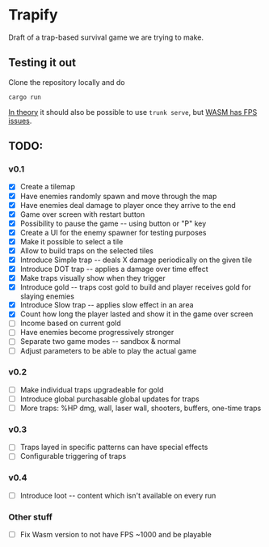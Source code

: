 # Trapify

Draft of a trap-based survival game we are trying to make.

## Testing it out

Clone the repository locally and do
```
cargo run
```
[In theory](https://comfyengine.org/book/releasing/) it should also be possible to use `trunk serve`, but [WASM has FPS issues](https://github.com/darthdeus/comfy/issues/100).

## TODO:

### v0.1
- [x] Create a tilemap
- [x] Have enemies randomly spawn and move through the map
- [x] Have enemies deal damage to player once they arrive to the end
- [x] Game over screen with restart button
- [x] Possibility to pause the game -- using button or "P" key
- [x] Create a UI for the enemy spawner for testing purposes
- [x] Make it possible to select a tile
- [x] Allow to build traps on the selected tiles
- [x] Introduce Simple trap -- deals X damage periodically on the given tile
- [x] Introduce DOT trap -- applies a damage over time effect
- [x] Make traps visually show when they trigger
- [x] Introduce gold -- traps cost gold to build and player receives gold for slaying enemies
- [x] Introduce Slow trap -- applies slow effect in an area
- [x] Count how long the player lasted and show it in the game over screen
- [ ] Income based on current gold
- [ ] Have enemies become progressively stronger
- [ ] Separate two game modes -- sandbox & normal
- [ ] Adjust parameters to be able to play the actual game
### v0.2
- [ ] Make individual traps upgradeable for gold
- [ ] Introduce global purchasable global updates for traps
- [ ] More traps: %HP dmg, wall, laser wall, shooters, buffers, one-time traps
### v0.3
- [ ] Traps layed in specific patterns can have special effects
- [ ] Configurable triggering of traps
### v0.4
- [ ] Introduce loot -- content which isn't available on every run

### Other stuff
- [ ] Fix Wasm version to not have FPS ~1000 and be playable